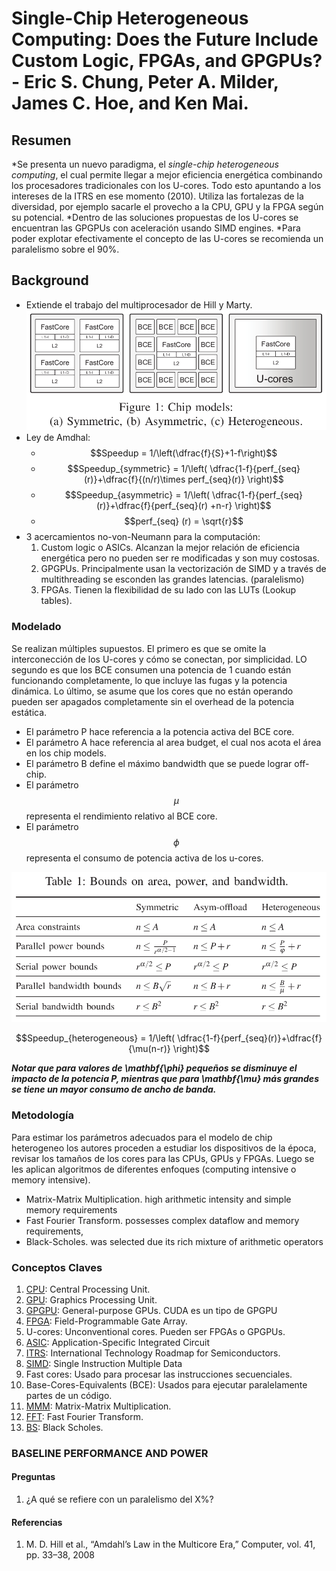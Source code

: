 # Single-Chip Heterogeneous Computing: Does the Future Include Custom Logic, FPGAs, and GPGPUs? - Eric S. Chung, Peter A. Milder, James C. Hoe, and Ken Mai.

## Resumen

*Se presenta un nuevo paradigma, el *single-chip heterogeneous computing*, el cual permite llegar a mejor eficiencia energética combinando los procesadores tradicionales con los U-cores. Todo esto apuntando a los intereses de la ITRS en ese momento (2010). Utiliza las fortalezas de la diversidad, por ejemplo sacarle el provecho a la CPU, GPU y la FPGA según su potencial.
*Dentro de las soluciones propuestas de los U-cores se encuentran las GPGPUs con aceleración usando SIMD engines.
*Para poder explotar efectivamente el concepto de las U-cores se recomienda un paralelismo sobre el 90%.
## Background

* Extiende el trabajo del multiprocesador de Hill y Marty.
![ComparacionParadigmas](Imagenes/chip_models.png "Chip models")
* Ley de Amdhal:
	* $$Speedup = 1/\left(\dfrac{f}{S}+1-f\right)$$
	* $$Speedup_{symmetric} = 1/\left( \dfrac{1-f}{perf_{seq}(r)}+\dfrac{f}{(n/r)\times perf_{seq}(r)} \right)$$
	* $$Speedup_{asymmetric} = 1/\left( \dfrac{1-f}{perf_{seq}(r)}+\dfrac{f}{perf_{seq}(r) +n-r} \right)$$
	* $$perf_{seq} (r) = \sqrt{r}$$
* 3 acercamientos no-von-Neumann para la computación:
	1. Custom logic o ASICs. Alcanzan la mejor relación de eficiencia energética pero no pueden ser re modificadas y son muy costosas.
	2. GPGPUs. Principalmente usan la vectorización de SIMD y a través de multithreading se esconden las grandes latencias. (paralelismo)
	3. FPGAs. Tienen la flexibilidad de su lado con las LUTs (Lookup tables).
### Modelado
Se realizan múltiples supuestos. El primero es que se omite la interconección de los U-cores y cómo se conectan, por simplicidad. LO segundo es que los BCE consumen una potencia de 1 cuando están funcionando completamente, lo que incluye las fugas y la potencia dinámica. Lo último, se asume que los cores que no están operando pueden ser apagados completamente sin el overhead de la potencia estática.

* El parámetro P hace referencia a la potencia activa del BCE core.
* El parámetro A hace referencia al area budget, el cual nos acota el área en los chip models.
* El parámetro B define el máximo bandwidth que se puede lograr off-chip.
* El parámetro $$\mu$$ representa el rendimiento relativo al BCE core.
* El parámetro $$\phi$$ representa el consumo de potencia activa de los u-cores.

![Bounds](Imagenes/bounds.png "Bounds on area, power, and bandwidth.")

$$Speedup_{heterogeneous} = 1/\left( \dfrac{1-f}{perf_{seq}(r)}+\dfrac{f}{\mu(n-r)} \right)$$

***Notar que para valores de \mathbf{\phi} pequeños se disminuye el impacto de la potencia P, mientras que para \mathbf{\mu} más grandes se tiene un mayor consumo de ancho de banda.***

### Metodología
Para estimar los parámetros adecuados para el modelo de chip heterogeneo los autores proceden a estudiar los dispositivos de la época, revisar los tamaños de los cores para las CPUs, GPUs y FPGAs. Luego se les aplican algoritmos de diferentes enfoques (computing intensive o memory intensive).

* Matrix-Matrix Multiplication. high arithmetic intensity and simple memory requirements
* Fast Fourier Transform. possesses complex dataflow and memory requirements,
* Black-Scholes. was selected due its rich mixture of arithmetic operators
### Conceptos Claves
1. [CPU](https://en.wikipedia.org/wiki/Central_processing_unit): Central Processing Unit.
2. [GPU](https://en.wikipedia.org/wiki/Graphics_processing_unit): Graphics Processing Unit.
3. [GPGPU](https://es.wikipedia.org/wiki/GPGPU): General-purpose GPUs. CUDA es un tipo de GPGPU
4. [FPGA](https://es.wikipedia.org/wiki/Field-programmable_gate_array): Field-Programmable Gate Array.
5. U-cores: Unconventional cores. Pueden ser FPGAs o GPGPUs.
6. [ASIC](https://en.wikipedia.org/wiki/Application-specific_integrated_circuit): Application-Specific Integrated Circuit 
7. [ITRS](http://www.itrs2.net/itrs-news.html): International Technology Roadmap for Semiconductors.
8. [SIMD](https://es.wikipedia.org/wiki/SIMD): Single Instruction Multiple Data
9. Fast cores: Usado para procesar las instrucciones secuenciales.
10. Base-Cores-Equivalents (BCE): Usados para ejecutar paralelamente partes de un código.
11. [MMM](https://en.wikipedia.org/wiki/Matrix_multiplication): Matrix-Matrix Multiplication.
12. [FFT](https://es.wikipedia.org/wiki/Transformada_r%C3%A1pida_de_Fourier): Fast Fourier Transform.
13. [BS](https://es.wikipedia.org/wiki/Modelo_de_Black-Scholes): Black Scholes.

### BASELINE PERFORMANCE AND POWER
#### Preguntas

1. ¿A qué se refiere con un paralelismo del X%?

#### Referencias

1. M. D. Hill et al., “Amdahl’s Law in the Multicore Era,” Computer, vol. 41, pp. 33–38, 2008